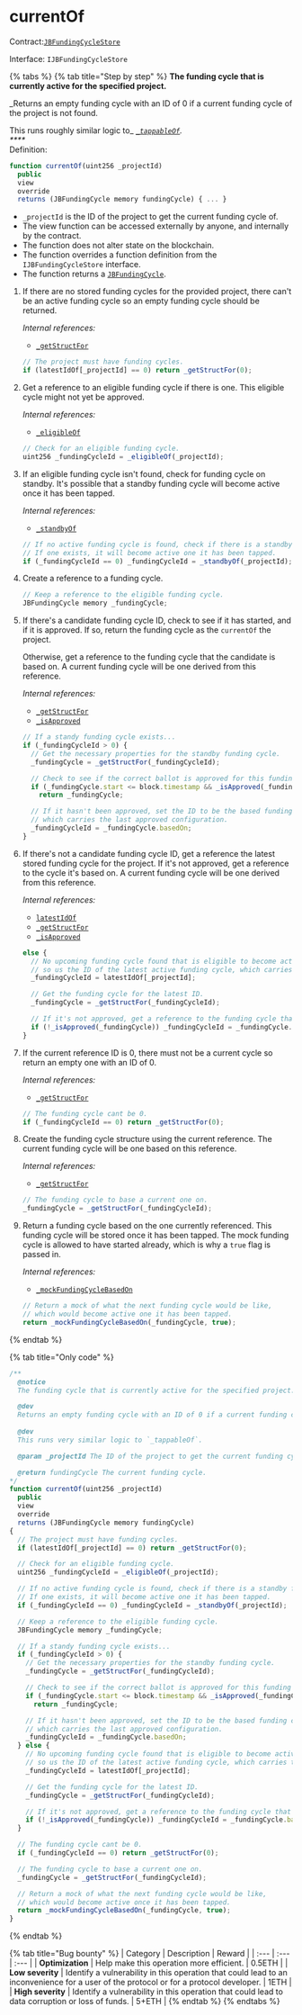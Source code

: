 # currentOf

Contract:[`JBFundingCycleStore`](../)​‌

Interface: `IJBFundingCycleStore`

{% tabs %}
{% tab title="Step by step" %}
**The funding cycle that is currently active for the specified project.**

_Returns an empty funding cycle with an ID of 0 if a current funding cycle of the project is not found.  
  
This runs roughly similar logic to_ [_`_tappableOf`_](../write/_tappableof.md)_.  
****_  
Definition:

```javascript
function currentOf(uint256 _projectId)
  public
  view
  override
  returns (JBFundingCycle memory fundingCycle) { ... }
```

* `_projectId` is the ID of the project to get the current funding cycle of.
* The view function can be accessed externally by anyone, and internally by the contract. 
* The function does not alter state on the blockchain.
* The function overrides a function definition from the `IJBFundingCycleStore` interface.
* The function returns a [`JBFundingCycle`](../../../data-structures/jbfundingcycle.md).

1. If there are no stored funding cycles for the provided project, there can't be an active funding cycle so an empty funding cycle should be returned.  


   _Internal references:_

   * [`_getStructFor`](_getstructfor.md)

   ```javascript
   // The project must have funding cycles.
   if (latestIdOf[_projectId] == 0) return _getStructFor(0);
   ```

2. Get a reference to an eligible funding cycle if there is one. This eligible cycle might not yet be approved.   


   _Internal references:_

   * [`_eligibleOf`](_eligibleof.md)

   ```javascript
   // Check for an eligible funding cycle.
   uint256 _fundingCycleId = _eligibleOf(_projectId);
   ```

3. If an eligible funding cycle isn't found, check for funding cycle on standby. It's possible that a standby funding cycle will become active once it has been tapped.  


   _Internal references:_

   * [`_standbyOf`](_standbyof.md)

   ```javascript
   // If no active funding cycle is found, check if there is a standby funding cycle.
   // If one exists, it will become active one it has been tapped.
   if (_fundingCycleId == 0) _fundingCycleId = _standbyOf(_projectId);
   ```

4. Create a reference to a funding cycle.

   ```javascript
   // Keep a reference to the eligible funding cycle.
   JBFundingCycle memory _fundingCycle;
   ```

5. If there's a candidate funding cycle ID, check to see if it has started, and if it is approved. If so, return the funding cycle as the `currentOf` the project.   
  
   Otherwise, get a reference to the funding cycle that the candidate is based on. A current funding cycle will be one derived from this reference.  


   _Internal references:_

   * [`_getStructFor`](_getstructfor.md)
   * [`_isApproved`](_isapproved.md)

   ```javascript
   // If a standy funding cycle exists...
   if (_fundingCycleId > 0) {
     // Get the necessary properties for the standby funding cycle.
     _fundingCycle = _getStructFor(_fundingCycleId);

     // Check to see if the correct ballot is approved for this funding cycle, and that it has started.
     if (_fundingCycle.start <= block.timestamp && _isApproved(_fundingCycle))
       return _fundingCycle;

     // If it hasn't been approved, set the ID to be the based funding cycle,
     // which carries the last approved configuration.
     _fundingCycleId = _fundingCycle.basedOn;
   }
   ```

6. If there's not a candidate funding cycle ID, get a reference the latest stored funding cycle for the project. If it's not approved, get a reference to the cycle it's based on. A current funding cycle will be one derived from this reference.  


   _Internal references:_

   * [`latestIdOf`](../properties/latestidof.md)
   * [`_getStructFor`](_getstructfor.md)
   * [`_isApproved`](_isapproved.md)

   ```javascript
   else {
     // No upcoming funding cycle found that is eligible to become active,
     // so us the ID of the latest active funding cycle, which carries the last configuration.
     _fundingCycleId = latestIdOf[_projectId];

     // Get the funding cycle for the latest ID.
     _fundingCycle = _getStructFor(_fundingCycleId);

     // If it's not approved, get a reference to the funding cycle that the latest is based on, which has the latest approved configuration.
     if (!_isApproved(_fundingCycle)) _fundingCycleId = _fundingCycle.basedOn;
   }
   ```

7. If the current reference ID is 0, there must not be a current cycle so return an empty one with an ID of 0.  


   _Internal references:_

   * [`_getStructFor`](_getstructfor.md)

   ```javascript
   // The funding cycle cant be 0.
   if (_fundingCycleId == 0) return _getStructFor(0);
   ```

8. Create the funding cycle structure using the current reference. The current funding cycle will be one based on this reference.  


   _Internal references:_

   * [`_getStructFor`](_getstructfor.md)

   ```javascript
   // The funding cycle to base a current one on.
   _fundingCycle = _getStructFor(_fundingCycleId);
   ```

9. Return a funding cycle based on the one currently referenced. This funding cycle will be stored once it has been tapped. The mock funding cycle is allowed to have started already, which is why a `true` flag is passed in.  


   _Internal references:_

   * [`_mockFundingCycleBasedOn`](_mockfundingcyclebasedon.md)

   ```javascript
   // Return a mock of what the next funding cycle would be like,
   // which would become active one it has been tapped.
   return _mockFundingCycleBasedOn(_fundingCycle, true);
   ```
{% endtab %}

{% tab title="Only code" %}
```javascript
/**
  @notice 
  The funding cycle that is currently active for the specified project.

  @dev
  Returns an empty funding cycle with an ID of 0 if a current funding cycle of the project is not found.
  
  @dev 
  This runs very similar logic to `_tappableOf`.

  @param _projectId The ID of the project to get the current funding cycle of.

  @return fundingCycle The current funding cycle.
*/
function currentOf(uint256 _projectId)
  public
  view
  override
  returns (JBFundingCycle memory fundingCycle)
{
  // The project must have funding cycles.
  if (latestIdOf[_projectId] == 0) return _getStructFor(0);

  // Check for an eligible funding cycle.
  uint256 _fundingCycleId = _eligibleOf(_projectId);

  // If no active funding cycle is found, check if there is a standby funding cycle.
  // If one exists, it will become active one it has been tapped.
  if (_fundingCycleId == 0) _fundingCycleId = _standbyOf(_projectId);

  // Keep a reference to the eligible funding cycle.
  JBFundingCycle memory _fundingCycle;

  // If a standy funding cycle exists...
  if (_fundingCycleId > 0) {
    // Get the necessary properties for the standby funding cycle.
    _fundingCycle = _getStructFor(_fundingCycleId);

    // Check to see if the correct ballot is approved for this funding cycle, and that it has started.
    if (_fundingCycle.start <= block.timestamp && _isApproved(_fundingCycle))
      return _fundingCycle;

    // If it hasn't been approved, set the ID to be the based funding cycle,
    // which carries the last approved configuration.
    _fundingCycleId = _fundingCycle.basedOn;
  } else {
    // No upcoming funding cycle found that is eligible to become active,
    // so us the ID of the latest active funding cycle, which carries the last configuration.
    _fundingCycleId = latestIdOf[_projectId];

    // Get the funding cycle for the latest ID.
    _fundingCycle = _getStructFor(_fundingCycleId);

    // If it's not approved, get a reference to the funding cycle that the latest is based on, which has the latest approved configuration.
    if (!_isApproved(_fundingCycle)) _fundingCycleId = _fundingCycle.basedOn;
  }

  // The funding cycle cant be 0.
  if (_fundingCycleId == 0) return _getStructFor(0);

  // The funding cycle to base a current one on.
  _fundingCycle = _getStructFor(_fundingCycleId);

  // Return a mock of what the next funding cycle would be like,
  // which would become active once it has been tapped.
  return _mockFundingCycleBasedOn(_fundingCycle, true);
}
```
{% endtab %}

{% tab title="Bug bounty" %}
| Category | Description | Reward |
| :--- | :--- | :--- |
| **Optimization** | Help make this operation more efficient. | 0.5ETH |
| **Low severity** | Identify a vulnerability in this operation that could lead to an inconvenience for a user of the protocol or for a protocol developer. | 1ETH |
| **High severity** | Identify a vulnerability in this operation that could lead to data corruption or loss of funds. | 5+ETH |
{% endtab %}
{% endtabs %}

